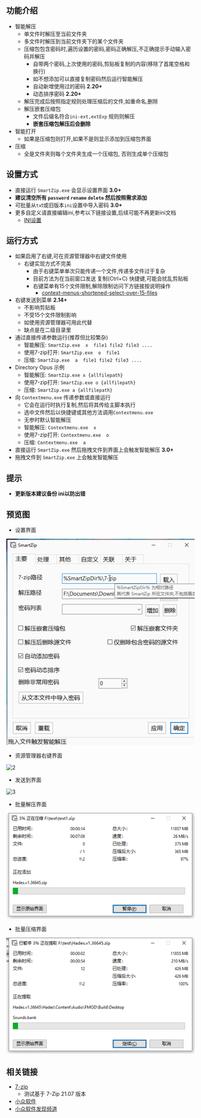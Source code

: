 ## 功能介绍
 - 智能解压
    - 单文件时解压至当前文件夹
    - 多文件时解压到当前文件夹下的某个文件夹
    - 压缩包包含密码时,遍历设置的密码,密码正确解压,不正确提示手动输入密码并解压
      - 自带两个密码,上次使用的密码,剪贴板复制的内容(移除了首尾空格和换行)
      - 如不想添加可以直接复制密码然后运行智能解压
      - 自动新增使用过的密码 **2.20+**
      - 动态排序密码 **2.20+**
    - 解压完成后按照指定规则处理压缩后的文件,如重命名,删除
    - 解压嵌套压缩包
      - 文件后缀名符合`ini-ext,extExp` 规则则解压
      - **嵌套压缩包解压后会删除**
 - 智能打开
   - 如果是压缩包则打开,如果不是则显示添加到压缩包界面
 - 压缩
   - 全是文件夹则每个文件夹生成一个压缩包, 否则生成单个压缩包

## 设置方式
 - 直接运行 `SmartZip.exe` 会显示设置界面 **3.0+**
 - **建议清空所有 `password` `rename` `delete` 然后按照需求添加**
 - 可批量从`tx`t或旧版本`ini`设置中导入密码  **3.0+**
 - 更多自定义请直接编辑ini,参考以下链接设置,后续可能不再更新ini文档
     - [INI设置](ini.md)

## 运行方式
 - 如果启用了右键,可在资源管理器中右键文件使用
    - 右键实现方式不完美
       - 由于右键菜单单次只能传递一个文件,传递多文件过于复杂
       - 目前方法为在当前窗口发送 复制(Ctrl+C) 快捷键,可能会扰乱剪贴板
       -  右键菜单有15个文件限制,解除限制访问下方链接按说明操作
          - [context-menus-shortened-select-over-15-files](https://docs.microsoft.com/zh-cn/troubleshoot/windows-client/shell-experience/context-menus-shortened-select-over-15-files)
 - 右键发送到菜单 **2.14+**
    - 不影响剪贴板
    - 不受15个文件限制影响
    - 如使用资源管理器可用此代替
    - 缺点是在二级目录里
 - 通过直接传递参数运行(推荐但比较繁杂)
   - 智能解压: `SmartZip.exe  x  file1 file2 file3 ....`
   - 使用7-zip打开: `SmartZip.exe  o  file1`
   - 压缩: `SmartZip.exe  a  file1 file2 file3 ....`
 - Directory Opus 示例
   - 智能解压: `SmartZip.exe x {allfilepath}`
   - 使用7-zip打开: `SmartZip.exe o {allfilepath} `
   - 压缩: `SmartZip.exe a {allfilepath} `
 - 向 `Contextmenu.exe` 传递参数或直接运行
    - 它会在运行时执行复制,然后将其传给主脚本执行
    - 选中文件然后以快捷键或其他方法调用`Contextmenu.exe`
    - 无参时默认智能解压
   - 智能解压: `Contextmenu.exe  x`
   - 使用7-zip打开: `Contextmenu.exe  o`
   - 压缩: `Contextmenu.exe  a`
 - 直接运行 `SmartZip.exe` 然后拖拽文件到界面上会触发智能解压 **3.0+**
 - 拖拽文件到 `SmartZip.exe` 上会触发智能解压

## 提示
 - **更新版本建议备份 ini以防出错**

## 预览图
 - 设置界面

![set](pic\set.gif)

 - 资源管理器右键界面

![2](https://user-images.githubusercontent.com/2145741/173320643-509a43e2-fb9f-4ca5-981f-c99b7f020f1e.jpg)

 - 发送到界面

![3](https://user-images.githubusercontent.com/2145741/173808930-bcce4273-c930-4e84-9a40-c52349760fc0.jpg)

 - 批量解压界面

![addZip](pic\addZip.jpg)


 - 批量压缩界面

![unZip](pic\unZip.jpg)


## 相关链接
  - [7-zip](https://www.7-zip.org/)
    - 测试基于 7-Zip 21.07 版本
  - [小众软件](https://www.appinn.com/smartzip-for-7zip/)
  - [小众软件发现频道](https://meta.appinn.net/t/topic/33555)